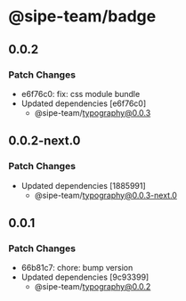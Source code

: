 # @sipe-team/badge

## 0.0.2

### Patch Changes

- e6f76c0: fix: css module bundle
- Updated dependencies [e6f76c0]
  - @sipe-team/typography@0.0.3


## 0.0.2-next.0

### Patch Changes

- Updated dependencies [1885991]
  - @sipe-team/typography@0.0.3-next.0

## 0.0.1

### Patch Changes

- 66b81c7: chore: bump version
- Updated dependencies [9c93399]
  - @sipe-team/typography@0.0.2
